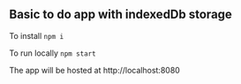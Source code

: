 ## Basic to do app with indexedDb storage

To install
`npm i`

To run locally
`npm start`

The app will be hosted at http://localhost:8080